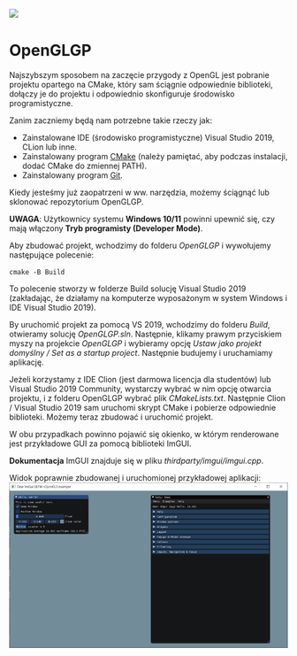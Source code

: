 [![](../../actions/workflows/cpp_cmake.yml/badge.svg)](../../actions)

# OpenGLGP

Najszybszym sposobem na zaczęcie przygody z OpenGL jest pobranie projektu opartego na CMake, który sam ściągnie odpowiednie biblioteki, dołączy je do projektu i odpowiednio skonfiguruje środowisko programistyczne. 

Zanim zaczniemy będą nam potrzebne takie rzeczy jak:

* Zainstalowane IDE (środowisko programistyczne) Visual Studio 2019, CLion lub inne.
* Zainstalowany program [CMake](https://cmake.org/download/) (należy pamiętać, aby podczas instalacji, dodać CMake do zmiennej PATH).
* Zainstalowany program [Git](https://git-scm.com/downloads).

Kiedy jesteśmy już zaopatrzeni w ww. narzędzia, możemy ściągnąć lub sklonować repozytorium OpenGLGP.

**UWAGA**: Użytkownicy systemu **Windows 10/11** powinni upewnić się, czy mają włączony **Tryb programisty (Developer Mode)**.

Aby zbudować projekt, wchodzimy do folderu _OpenGLGP_ i wywołujemy następujące polecenie:
```
cmake -B Build
```

To polecenie stworzy w folderze Build solucję Visual Studio 2019 (zakładając, że działamy na komputerze wyposażonym w system Windows i IDE Visual Studio 2019).

By uruchomić projekt za pomocą VS 2019, wchodzimy do folderu _Build_, otwieramy solucję _OpenGLGP.sln_. Następnie, klikamy prawym przyciskiem myszy na projekcie _OpenGLGP_ i wybieramy opcję _Ustaw jako projekt domyślny / Set as a startup project_. Następnie budujemy i uruchamiamy aplikację.

Jeżeli korzystamy z IDE Clion (jest darmowa licencja dla studentów) lub Visual Studio 2019 Community, wystarczy wybrać w nim opcję otwarcia projektu, i z folderu OpenGLGP wybrać plik _CMakeLists.txt_. Następnie Clion / Visual Studio 2019 sam uruchomi skrypt CMake i pobierze odpowiednie biblioteki. Możemy teraz zbudować i uruchomić projekt.

W obu przypadkach powinno pojawić się okienko, w którym renderowane jest przykładowe GUI za pomocą biblioteki ImGUI. 

__Dokumentacja__ ImGUI znajduje się w pliku _thirdparty/imgui/imgui.cpp_.

Widok poprawnie zbudowanej i uruchomionej przykładowej aplikacji:
![Przykładowe okienko po poprawnym zbudowaniu projektu i uruchomieniu aplikacji](example.png)
